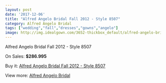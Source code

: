 ```yaml
---
layout: post
date: '2017-12-06'
title: "Alfred Angelo Bridal Fall 2012 - Style 8507"
category: Alfred Angelo Bridal
tags: ["wedding","fall","dresses","gowns","angelo"]
image: http://img.idealgown.com/3652-thickbox_default/alfred-angelo-bridal-fall-2012-style-8507.jpg
---
```

Alfred Angelo Bridal Fall 2012 - Style 8507

On Sales: **$286.995**
<a href="https://www.idealgown.com/en/alfred-angelo-bridal/1723-alfred-angelo-bridal-fall-2012-style-8507.html"><amp-img layout="responsive" width="600" height="600" src="//img.idealgown.com/3652-thickbox_default/alfred-angelo-bridal-fall-2012-style-8507.jpg" alt="Alfred Angelo Bridal Fall 2012 - Style 8507 0" /></a>
<a href="https://www.idealgown.com/en/alfred-angelo-bridal/1723-alfred-angelo-bridal-fall-2012-style-8507.html"><amp-img layout="responsive" width="600" height="600" src="//img.idealgown.com/3654-thickbox_default/alfred-angelo-bridal-fall-2012-style-8507.jpg" alt="Alfred Angelo Bridal Fall 2012 - Style 8507 1" /></a>
<a href="https://www.idealgown.com/en/alfred-angelo-bridal/1723-alfred-angelo-bridal-fall-2012-style-8507.html"><amp-img layout="responsive" width="600" height="600" src="//img.idealgown.com/3653-thickbox_default/alfred-angelo-bridal-fall-2012-style-8507.jpg" alt="Alfred Angelo Bridal Fall 2012 - Style 8507 2" /></a>

Buy it: [Alfred Angelo Bridal Fall 2012 - Style 8507](https://www.idealgown.com/en/alfred-angelo-bridal/1723-alfred-angelo-bridal-fall-2012-style-8507.html "Alfred Angelo Bridal Fall 2012 - Style 8507")

View more: [Alfred Angelo Bridal](https://www.idealgown.com/en/28-alfred-angelo-bridal "Alfred Angelo Bridal")
